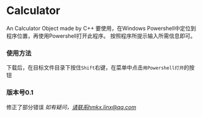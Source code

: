 # Calculator
An Calculator Object made by C++
要使用，在Windows Powershell中定位到程序位置，再使用Powershell打开此程序。
按照程序所提示输入所需信息即可。

### 使用方法
下载后，在目标文件目录下按住`Shift`右键，在菜单中点击`用Powershell打开`的按钮

### 版本号0.1
修正了部分错误
*如有疑问，请联系hmkx.linx@qq.com*
